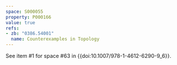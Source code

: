 ```yaml
---
space: S000055
property: P000166
value: true
refs:
- zb: "0386.54001"
  name: Counterexamples in Topology
---
```


See item #1 for space #63 in {{doi:10.1007/978-1-4612-6290-9_6}}.